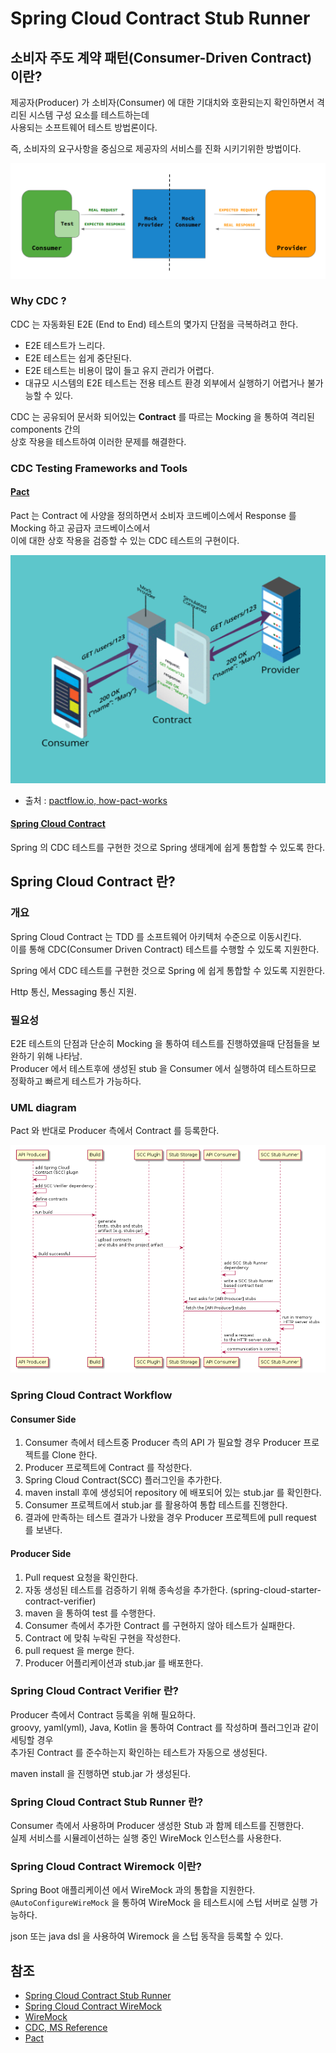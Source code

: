 # Spring Cloud Contract Stub Runner

## 소비자 주도 계약 패턴(Consumer-Driven Contract) 이란?

제공자(Producer) 가 소비자(Consumer) 에 대한 기대치와 호환되는지 확인하면서 격리된 시스템 구성 요소를 테스트하는데   
사용되는 소프트웨어 테스트 방법론이다.

즉, 소비자의 요구사항을 중심으로 제공자의 서비스를 진화 시키기위한 방법이다.

![01.png](images/01.png)

### Why CDC ?

CDC 는 자동화된 E2E (End to End) 테스트의 몇가지 단점을 극복하려고 한다.

- E2E 테스트가 느리다.
- E2E 테스트는 쉽게 중단된다.
- E2E 테스트는 비용이 많이 들고 유지 관리가 어렵다.
- 대규모 시스템의 E2E 테스트는 전용 테스트 환경 외부에서 실행하기 어렵거나 불가능할 수 있다.

CDC 는 공유되어 문서화 되어있는 **Contract** 를 따르는 Mocking 을 통하여 격리된 components 간의  
상호 작용을 테스트하여 이러한 문제를 해결한다.

### CDC Testing Frameworks and Tools

#### [Pact](https://docs.pact.io/)

Pact 는 Contract 에 사양을 정의하면서 소비자 코드베이스에서 Response 를 Mocking 하고 공급자 코드베이스에서   
이에 대한 상호 작용을 검증할 수 있는 CDC 테스트의 구현이다.

![02.png](images/02.png)

- 출처 : [pactflow.io, how-pact-works](https://pactflow.io/how-pact-works/#slide-1)

#### [Spring Cloud Contract](https://cloud.spring.io/spring-cloud-contract/reference/html/)

Spring 의 CDC 테스트를 구현한 것으로 Spring 생태계에 쉽게 통합할 수 있도록 한다.

## Spring Cloud Contract 란?

### 개요

Spring Cloud Contract 는 TDD 를 소프트웨어 아키텍처 수준으로 이동시킨다.  
이를 통해 CDC(Consumer Driven Contract) 테스트를 수행할 수 있도록 지원한다.

Spring 에서 CDC 테스트를 구현한 것으로 Spring 에 쉽게 통합할 수 있도록 지원한다.

Http 통신, Messaging 통신 지원.

### 필요성

E2E 테스트의 단점과 단순히 Mocking 을 통하여 테스트를 진행하였을때 단점들을 보완하기 위해 나타남.  
Producer 에서 테스트후에 생성된 stub 을 Consumer 에서 실행하여 테스트하므로 정확하고 빠르게 테스트가 가능하다.

### UML diagram

Pact 와 반대로 Producer 측에서 Contract 를 등록한다.

![03.png](images/03.png)

### Spring Cloud Contract Workflow

#### Consumer Side

1. Consumer 측에서 테스트중 Producer 측의 API 가 필요할 경우 Producer 프로젝트를 Clone 한다.
2. Producer 프로젝트에 Contract 를 작성한다.
3. Spring Cloud Contract(SCC) 플러그인을 추가한다.
4. maven install 후에 생성되어 repository 에 배포되어 있는 stub.jar 를 확인한다.
5. Consumer 프로젝트에서 stub.jar 를 활용하여 통합 테스트를 진행한다.
6. 결과에 만족하는 테스트 결과가 나왔을 경우 Producer 프로젝트에 pull request 를 보낸다.

#### Producer Side

1. Pull request 요청을 확인한다.
2. 자동 생성된 테스트를 검증하기 위해 종속성을 추가한다. (spring-cloud-starter-contract-verifier)
3. maven 을 통하여 test 를 수행한다.
4. Consumer 측에서 추가한 Contract 를 구현하지 않아 테스트가 실패한다.
5. Contract 에 맞춰 누락된 구현을 작성한다.
6. pull request 을 merge 한다.
7. Producer 어플리케이션과 stub.jar 를 배포한다.

### Spring Cloud Contract Verifier 란?

Producer 측에서 Contract 등록을 위해 필요하다.  
groovy, yaml(yml), Java, Kotlin 을 통하여 Contract 를 작성하며 플러그인과 같이 세팅할 경우  
추가된 Contract 를 준수하는지 확인하는 테스트가 자동으로 생성된다.

maven install 을 진행하면 stub.jar 가 생성된다.

### Spring Cloud Contract Stub Runner 란?

Consumer 측에서 사용하며 Producer 생성한 Stub 과 함께 테스트를 진행한다.   
실제 서비스를 시뮬레이션하는 실행 중인 WireMock 인스턴스를 사용한다.

### Spring Cloud Contract Wiremock 이란?

Spring Boot 애플리케이션 에서 WireMock 과의 통합을 지원한다.  
`@AutoConfigureWireMock` 을 통하여 WireMock 을 테스트시에 스텁 서버로 실행 가능하다.

json 또는 java dsl 을 사용하여 Wiremock 을 스텁 동작을 등록할 수 있다. 

## 참조
- [Spring Cloud Contract Stub Runner](https://docs.spring.io/spring-cloud-contract/docs/current/reference/html/project-features.html#features-stub-runner)
- [Spring Cloud Contract WireMock](https://docs.spring.io/spring-cloud-contract/docs/current/reference/html/project-features.html#features-wiremock)
- [WireMock](https://wiremock.org/docs/)
- [CDC, MS Reference](https://microsoft.github.io/code-with-engineering-playbook/automated-testing/cdc-testing/)
- [Pact](https://docs.pact.io/)
